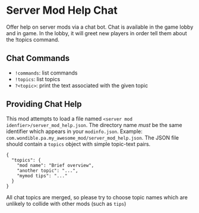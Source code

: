# Server Mod Help Chat

Offer help on server mods via a chat bot.  Chat is available in the game lobby and in game.  In the lobby, it will greet new players in order tell them about the !topics command.

## Chat Commands

- `!commands`: list commands
- `!topics`: list topics
- `?<topic>`: print the text associated with the given topic

## Providing Chat Help

This mod attempts to load a file named `<server mod idenfier>/server_mod_help.json`.  The directory name *must* be the same identifier which appears in your `modinfo.json`.  Example: `com.wondible.pa.my_awesome_mod/server_mod_help.json`. The JSON file should contain a `topics` object with simple topic-text pairs.

    {
      "topics": {
        "mod name": "Brief overview",
        "another topic": "...",
        "mymod tips": "..."
      }
    }

All chat topics are merged, so please try to choose topic names which are unlikely to collide with other mods (such as `tips`)
